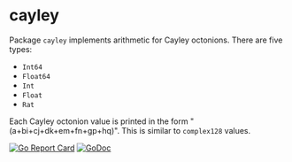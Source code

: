 # cayley

Package `cayley` implements arithmetic for Cayley octonions. There are five types:

* `Int64`
* `Float64`
* `Int`
* `Float`
* `Rat`

Each Cayley octonion value is printed in the form "(a+bi+cj+dk+em+fn+gp+hq)". This is similar to `complex128` values.

[![Go Report Card](https://goreportcard.com/badge/gojp/goreportcard)](https://goreportcard.com/report/github.com/meirizarrygelpi/numbers/cayley) [![GoDoc](https://godoc.org/github.com/meirizarrygelpi/numbers/cayley?status.svg)](https://godoc.org/github.com/meirizarrygelpi/numbers/cayley)
